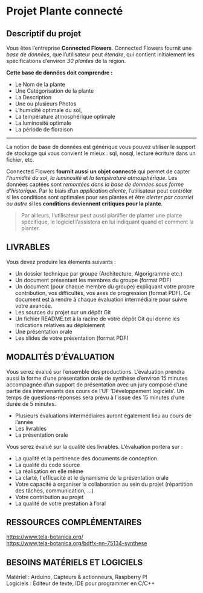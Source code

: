 # Projet Plante connecté
## Descriptif du projet

Vous êtes l’entreprise **Connected Flowers**. Connected Flowers fournit une *base de données*, que l’utilisateur peut *étendre*, qui contient initialement les spécifications d’environ *30 plantes* de la région.

**Cette base de données doit comprendre :**

- Le Nom de la plante 
- Une Catégorisation de la plante 
- La Description 
- Une ou plusieurs Photos 
- L’humidité optimale du sol, 
- La température atmosphérique optimale
- La luminosité optimale 
- La période de floraison

---

La notion de base de données est générique vous pouvez utiliser le support de stockage qui vous convient le mieux : sql, nosql, lecture écriture dans un fichier, etc. 

Connected Flowers **fournit aussi un objet connecté** qui permet de capter *l’humidité du sol*, *la luminosité* et *la température atmosphérique*. Les données captées sont *remontées dans la base de données sous forme d’historique*. Par le biais d’un *application cliente*, l’utilisateur peut contrôler si les conditions sont optimales pour ses plantes et être *alerter par courriel ou autre* si les **conditions deviennent critiques pour la plante**.

> Par ailleurs, l’utilisateur peut aussi planifier de planter une plante spécifique, le logiciel l’assistera en lui indiquant quand et comment la planter.

## LIVRABLES

Vous devez produire les éléments suivants : 

- Un dossier technique par groupe (Architecture, Algorigramme etc.) 
- Un document présentant les membres du groupe (format PDF) 
- Un document (pour chaque membre du groupe) expliquant votre propre contribution, vos difficultés, vos axes de progression (format PDF). Ce document est à rendre à chaque évaluation intermédiaire pour suivre votre avancée. 
- Les sources du projet sur un dépôt Git 
- Un fichier README.txt à la racine de votre dépôt Git qui donne les indications relatives au déploiement 
- Une présentation orale 
- Les slides de votre présentation (format PDF)

## MODALITÉS D’ÉVALUATION

Vous serez évalué sur l’ensemble des productions. L’évaluation prendra aussi la forme d’une présentation orale de synthèse d’environ 15 minutes accompagnée d’un support de présentation avec un jury composé d’une partie des intervenants des cours de l’UF ‘Développement logiciels’. Un temps de questions-réponses sera prévu à l’issue des 15 minutes d’une durée de 5 minutes.

- Plusieurs évaluations intermédiaires auront également lieu au cours de l’année
- Les livrables
- La présentation orale

Vous serez évalué sur la qualité des livrables. 
L’évaluation portera sur : 

- La qualité et la pertinence des documents de conception. 
- La qualité du code source 
- La réalisation en elle même 
- La clarté, l'efficacité et le dynamisme de la présentation orale 
- Votre capacité à organiser la collaboration au sein du projet (répartition des tâches, communication, ...) 
- Votre contribution au projet 
- La qualité de votre prestation à l’oral


## RESSOURCES COMPLÉMENTAIRES
https://www.tela-botanica.org/ \
https://www.tela-botanica.org/bdtfx-nn-75134-synthese


## BESOINS MATÉRIELS ET LOGICIELS
Matériel : Arduino, Capteurs & actionneurs, Raspberry PI \
Logiciels : Éditeur de texte, IDE pour programmer en C/C++

